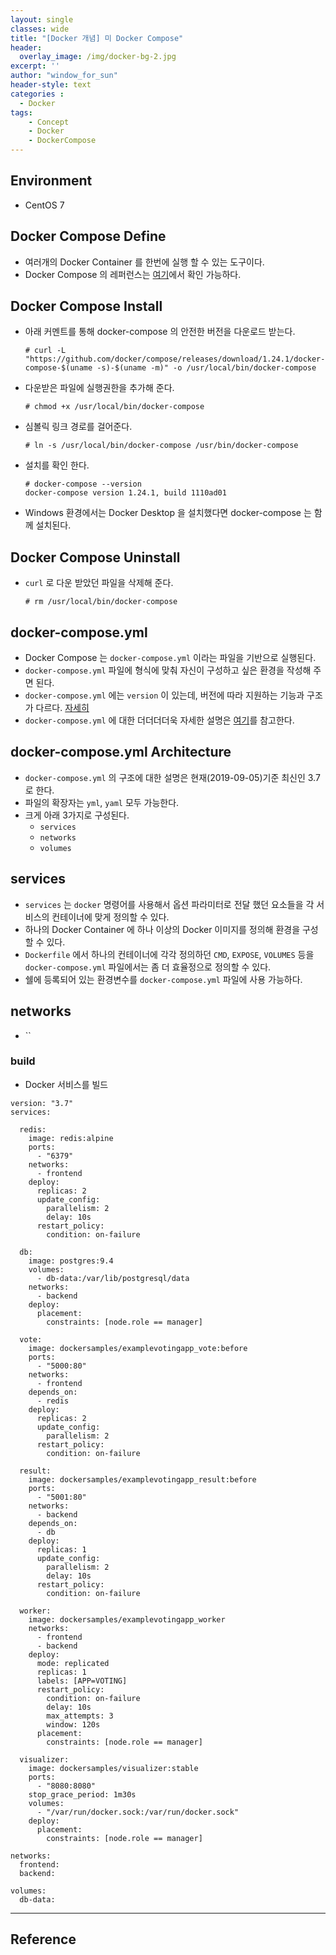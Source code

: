 ```yaml
--- 
layout: single
classes: wide
title: "[Docker 개념] 미 Docker Compose"
header:
  overlay_image: /img/docker-bg-2.jpg
excerpt: ''
author: "window_for_sun"
header-style: text
categories :
  - Docker
tags:
    - Concept
    - Docker
    - DockerCompose
---  
```


## Environment
- CentOS 7

## Docker Compose Define
- 여러개의 Docker Container 를 한번에 실행 할 수 있는 도구이다.
- Docker Compose 의 레퍼런스는 [여기](https://docs.docker.com/compose/)에서 확인 가능하다.

## Docker Compose Install
- 아래 커멘트를 통해 docker-compose 의 안전한 버전을 다운로드 받는다.

	```
	# curl -L "https://github.com/docker/compose/releases/download/1.24.1/docker-compose-$(uname -s)-$(uname -m)" -o /usr/local/bin/docker-compose
	```  
	
- 다운받은 파일에 실행권한을 추가해 준다.

	```
	# chmod +x /usr/local/bin/docker-compose
	```  
	
- 심볼릭 링크 경로를 걸어준다.

	```
	# ln -s /usr/local/bin/docker-compose /usr/bin/docker-compose
	```  
	
- 설치를 확인 한다.

	```
	# docker-compose --version
    docker-compose version 1.24.1, build 1110ad01
	```  
	
- Windows 환경에서는 Docker Desktop 을 설치했다면 docker-compose 는 함께 설치된다.

## Docker Compose Uninstall
- `curl` 로 다운 받았던 파일을 삭제해 준다.

	```
	# rm /usr/local/bin/docker-compose
	```  

## docker-compose.yml
- Docker Compose 는 `docker-compose.yml` 이라는 파일을 기반으로 실행된다.
- `docker-compose.yml` 파일에 형식에 맞춰 자신이 구성하고 싶은 환경을 작성해 주면 된다.
- `docker-compose.yml` 에는 `version` 이 있는데, 버전에 따라 지원하는 기능과 구조가 다르다. [자세히](https://docs.docker.com/compose/compose-file/)
- `docker-compose.yml` 에 대한 더더더더욱 자세한 설명은 [여기](https://docs.docker.com/compose/compose-file/)를 참고한다.

## docker-compose.yml Architecture
- `docker-compose.yml` 의 구조에 대한 설명은 현재(2019-09-05)기준 최신인 3.7로 한다.
- 파일의 확장자는 `yml`, `yaml` 모두 가능한다.
- 크게 아래 3가지로 구성된다.
	- `services`
	- `networks`
	- `volumes`

## services
- `services` 는 `docker` 명령어를 사용해서 옵션 파라미터로 전달 했던 요소들을 각 서비스의 컨테이너에 맞게 정의할 수 있다.
- 하나의 Docker Container 에 하나 이상의 Docker 이미지를 정의해 환경을 구성 할 수 있다.
- `Dockerfile` 에서 하나의 컨테이너에 각각 정의하던 `CMD`, `EXPOSE`, `VOLUMES` 등을 `docker-compose.yml` 파일에서는 좀 더 효율정으로 정의할 수 있다.
- 쉘에 등록되어 있는 환경변수를 `docker-compose.yml` 파일에 사용 가능하다.

## networks
- ``



### build
- Docker 서비스를 빌드

```
version: "3.7"
services:

  redis:
    image: redis:alpine
    ports:
      - "6379"
    networks:
      - frontend
    deploy:
      replicas: 2
      update_config:
        parallelism: 2
        delay: 10s
      restart_policy:
        condition: on-failure

  db:
    image: postgres:9.4
    volumes:
      - db-data:/var/lib/postgresql/data
    networks:
      - backend
    deploy:
      placement:
        constraints: [node.role == manager]

  vote:
    image: dockersamples/examplevotingapp_vote:before
    ports:
      - "5000:80"
    networks:
      - frontend
    depends_on:
      - redis
    deploy:
      replicas: 2
      update_config:
        parallelism: 2
      restart_policy:
        condition: on-failure

  result:
    image: dockersamples/examplevotingapp_result:before
    ports:
      - "5001:80"
    networks:
      - backend
    depends_on:
      - db
    deploy:
      replicas: 1
      update_config:
        parallelism: 2
        delay: 10s
      restart_policy:
        condition: on-failure

  worker:
    image: dockersamples/examplevotingapp_worker
    networks:
      - frontend
      - backend
    deploy:
      mode: replicated
      replicas: 1
      labels: [APP=VOTING]
      restart_policy:
        condition: on-failure
        delay: 10s
        max_attempts: 3
        window: 120s
      placement:
        constraints: [node.role == manager]

  visualizer:
    image: dockersamples/visualizer:stable
    ports:
      - "8080:8080"
    stop_grace_period: 1m30s
    volumes:
      - "/var/run/docker.sock:/var/run/docker.sock"
    deploy:
      placement:
        constraints: [node.role == manager]

networks:
  frontend:
  backend:

volumes:
  db-data:
```  












	

---
## Reference
[]()  

